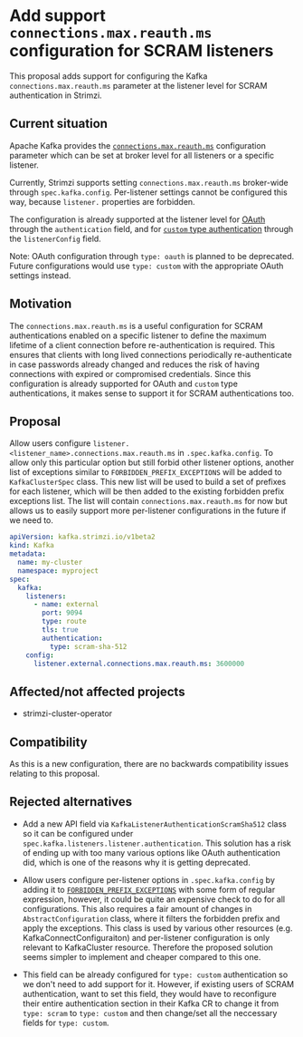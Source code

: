 # Add support `connections.max.reauth.ms` configuration for SCRAM listeners
This proposal adds support for configuring the Kafka `connections.max.reauth.ms` parameter at the listener level for SCRAM authentication in Strimzi.

## Current situation

Apache Kafka provides the [`connections.max.reauth.ms`](https://kafka.apache.org/documentation/#brokerconfigs_connections.max.reauth.ms) configuration parameter which can be set at broker level for all listeners or a specific listener.

Currently, Strimzi supports setting `connections.max.reauth.ms` broker-wide through `spec.kafka.config`. Per-listener settings cannot be configured this way, because `listener.` properties are forbidden.

The configuration is already supported at the listener level for [OAuth](https://strimzi.io/docs/operators/latest/full/configuring.html#type-KafkaListenerAuthenticationOAuth-reference) through the  `authentication` field, and for [`custom` type authentication](https://strimzi.io/docs/operators/latest/full/configuring.html#type-KafkaListenerAuthenticationCustom-schema-reference) through the `listenerConfig` field.

Note: OAuth configuration through `type: oauth` is planned to be deprecated. Future configurations would use `type: custom` with the appropriate OAuth settings instead.

## Motivation

The `connections.max.reauth.ms` is a useful configuration for SCRAM authentications enabled on a specific listener to define the maximum lifetime of a client connection before re-authentication is required. This ensures that clients with long lived connections periodically re-authenticate in case passwords already changed and reduces the risk of having connections with expired or compromised credentials. Since this configuration is already supported for OAuth and `custom` type authentications, it makes sense to support it for SCRAM authentications too.

## Proposal

Allow users configure `listener.<listener_name>.connections.max.reauth.ms` in `.spec.kafka.config`. To allow only this particular option but still forbid other listener options, another list of exceptions similar to `FORBIDDEN_PREFIX_EXCEPTIONS` will be added to `KafkaClusterSpec` class. This new list will be used to build a set of prefixes for each listener, which will be then added to the existing forbidden prefix exceptions list. The list will contain `connections.max.reauth.ms` for now but allows us to easily support more per-listener configurations in the future if we need to.

```yaml
apiVersion: kafka.strimzi.io/v1beta2
kind: Kafka
metadata:
  name: my-cluster
  namespace: myproject
spec:
  kafka:
    listeners: 
      - name: external
        port: 9094
        type: route
        tls: true
        authentication:
          type: scram-sha-512
    config:
      listener.external.connections.max.reauth.ms: 3600000 
```

## Affected/not affected projects

- strimzi-cluster-operator

## Compatibility

As this is a new configuration, there are no backwards compatibility issues relating to this proposal.

## Rejected alternatives

- Add a new API field via `KafkaListenerAuthenticationScramSha512` class so it can be configured under `spec.kafka.listeners.listener.authentication`. This solution has a risk of ending up with too many various options like OAuth authentication did, which is one of the reasons why it is getting deprecated. 

- Allow users configure per-listener options in `.spec.kafka.config` by adding it to [`FORBIDDEN_PREFIX_EXCEPTIONS`](https://github.com/strimzi/strimzi-kafka-operator/blob/main/api/src/main/java/io/strimzi/api/kafka/model/kafka/KafkaClusterSpec.java#L70) with some form of regular expression, however, it could be quite an expensive check to do for all configurations. This also requires a fair amount of changes in `AbstractConfiguration` class, where it filters the forbidden prefix and apply the exceptions. This class is used by various other resources (e.g. KafkaConnectConfiguraiton) and per-listener configuration is only relevant to KafkaCluster resource. Therefore the proposed solution seems simpler to implement and cheaper compared to this one.

- This field can be already configured for `type: custom` authentication so we don't need to add support for it. However, if existing users of SCRAM authentication, want to set this field, they would have to reconfigure their entire authentication section in their Kafka CR to change it from `type: scram` to `type: custom` and then change/set all the neccessary fields for `type: custom`.